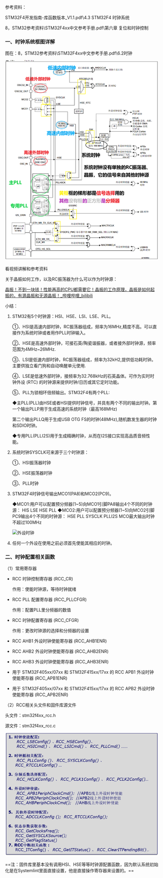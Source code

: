参考资料：

STM32F4开发指南-库函数版本_V1.1.pdf\4.3 STM32F4 时钟系统

8，STM32参考资料\STM32F4xx中文参考手册.pdf\第六章 复位和时钟控制

### 一、时钟系统框图详解

图在：8，STM32参考资料\STM32F4xx中文参考手册.pdf\6.2时钟 

![1656077848827](assets/1656077848827.png)

看视频讲解和参考资料

关于晶振如何工作，以及RC振荡器为什么可以作为时钟源：

[晶振！不到一块钱！性能再高的CPU都需要它！晶振的工作原理，晶振是如何起振的，有源晶振和无源晶振！_哔哩哔哩_bilibili](https://www.bilibili.com/video/BV1yS4y1k7EE?spm_id_from=333.999.0.0&vd_source=ba89c885857d57586a8c5ab992d5927d) 

小结：

1. STM32有5个时钟源：HSI、HSE、LSI、LSE、PLL。

   ①、HSI是高速内部时钟，RC振荡器组成，频率为16MHz,精度不高。可以直接作为系统时钟或者用作PLL时钟输入。

   ②、HSE是高速外部时钟，可接石英/陶瓷谐振器，或者接外部时钟源，频率范围为4MHz~26MHz.

   ③、LSI是低速内部时钟，RC振荡器组成，频率为32kH2,提供低功耗时钟。主要供独立看门狗和自动唤醒单元使用.

   ④、LSE是低速外部时钟，接频率为32.768kHz的石英晶体。可作为实时时钟外设 (RTC) 的时钟源来提供时钟/日历或其它定时功能。

   ⑤、PLL为锁相环倍频输出。STM32F4有两个PLL:

   ◆主PLL(PLL)由HSE或者HSI提供时钟信号，并具有两个不同的输出时钟。第一个输出PLLP用于生成高速的系统时钟（最高168MHz)

   第二个输出PLLQ用于生成USB OTG FS的时钟(48MHz),随机数发生器的时钟和SDIO时钟。

   ◆专用PLL(PLLI2S)用于生成精确时钟，从而在I2S接口实现高品质音频性能。

2. 系统时钟SYSCLK可来源于三个时钟源： 

   ①、HSI振荡器时钟 

   ②、HSE振荡器时钟 

   ③、PLL时钟

3. STM32F4时钟信号输出MCO1(PA8)和MCO2(PC9)。

   ◆MCO1:用户可以配置预分频器(1~5)向MCO1引脚PA8输出4个不同的时钟源：
   HIS
   LSE
   HSE
   PLL
   ◆MCO2:用户可以配置预分频器(1~5)向MCO2引脚PC9输出4个不同的时钟源：
   HSE 
   PLL
   SYSCLK
   PLLI2S
   MCO最大输出时钟不超过100MHz

   ![外设时钟](https://img-blog.csdn.net/20160830233344725)

4. 任何一个外设在使用之前必须首先使能其相应的时钟。

### 二、时钟配置相关函数

（1）常用寄存器

- RCC 时钟控制寄存器 (RCC_CR)

  作用：使能时钟源，等待时钟就绪

- RCC PLL 配置寄存器 (RCC_PLLCFGR)

  作用：配置PLL里分频器的数值

- RCC 时钟配置寄存器 (RCC_CFGR)

  作用：更改时钟源的选择和分频器的设置

- RCC AHB1 外设时钟使能寄存器 (RCC_AHB1ENR)

- RCC AHB2 外设时钟使能寄存器 (RCC_AHB2ENR)

- RCC AHB3 外设时钟使能寄存器 (RCC_AHB3ENR)

- 用于 STM32F405xx/07xx 和 STM32F415xx/17xx 的 RCC APB1 外设时钟 使能寄存器 (RCC_APB1ENR)

- 用于 STM32F405xx/07xx 和 STM32F415xx/17xx 的 RCC APB2 外设时钟 使能寄存器 (RCC_APB2ENR)

（2）RCC相关头文件和固件库源文件

头文件：stm32f4xx_rcc.h

源文件：stm32f4xx_rcc.c

![固件库源文件](assets/20210127082527922.png)

==注：固件库里基本没有调用HSI、HSE等等时钟源配置函数，因为默认系统初始化是在SystemIint里面直接设置，他是直接操作寄存器来设置的。==


